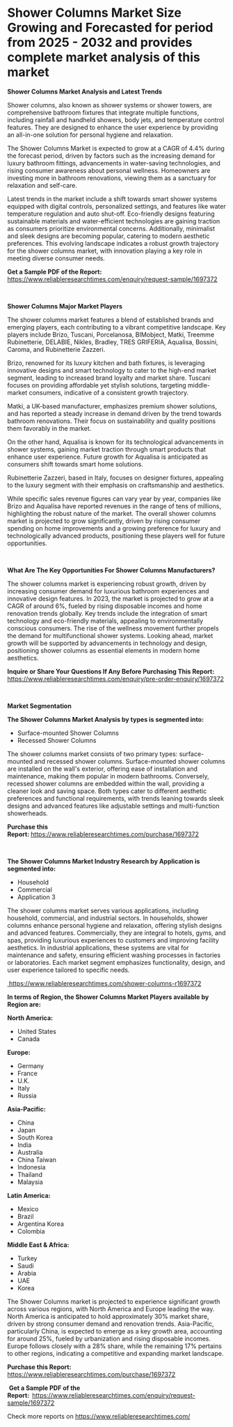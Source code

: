 <p><h1>Shower Columns Market Size Growing and Forecasted for period from 2025 - 2032 and provides complete market analysis of this market</h1></p><p><strong>Shower Columns Market Analysis and Latest Trends</strong></p>
<p><p>Shower columns, also known as shower systems or shower towers, are comprehensive bathroom fixtures that integrate multiple functions, including rainfall and handheld showers, body jets, and temperature control features. They are designed to enhance the user experience by providing an all-in-one solution for personal hygiene and relaxation.</p><p>The Shower Columns Market is expected to grow at a CAGR of 4.4% during the forecast period, driven by factors such as the increasing demand for luxury bathroom fittings, advancements in water-saving technologies, and rising consumer awareness about personal wellness. Homeowners are investing more in bathroom renovations, viewing them as a sanctuary for relaxation and self-care.</p><p>Latest trends in the market include a shift towards smart shower systems equipped with digital controls, personalized settings, and features like water temperature regulation and auto shut-off. Eco-friendly designs featuring sustainable materials and water-efficient technologies are gaining traction as consumers prioritize environmental concerns. Additionally, minimalist and sleek designs are becoming popular, catering to modern aesthetic preferences. This evolving landscape indicates a robust growth trajectory for the shower columns market, with innovation playing a key role in meeting diverse consumer needs.</p></p>
<p><strong>Get a Sample PDF of the Report:&nbsp;</strong> <a href="https://www.reliableresearchtimes.com/enquiry/request-sample/1697372?utm_campaign=2722&utm_medium=2&utm_source=Github&utm_content=ia&utm_term=11042025&utm_id=shower-columns">https://www.reliableresearchtimes.com/enquiry/request-sample/1697372</a></p>
<p>&nbsp;</p>
<p><strong>Shower Columns Major Market Players</strong></p>
<p><p>The shower columns market features a blend of established brands and emerging players, each contributing to a vibrant competitive landscape. Key players include Brizo, Tuscani, Porcelanosa, BIMobject, Matki, Treemme Rubinetterie, DELABIE, Nikles, Bradley, TRES GRIFERIA, Aqualisa, Bossini, Caroma, and Rubinetterie Zazzeri. </p><p>Brizo, renowned for its luxury kitchen and bath fixtures, is leveraging innovative designs and smart technology to cater to the high-end market segment, leading to increased brand loyalty and market share. Tuscani focuses on providing affordable yet stylish solutions, targeting middle-market consumers, indicative of a consistent growth trajectory.</p><p>Matki, a UK-based manufacturer, emphasizes premium shower solutions, and has reported a steady increase in demand driven by the trend towards bathroom renovations. Their focus on sustainability and quality positions them favorably in the market.</p><p>On the other hand, Aqualisa is known for its technological advancements in shower systems, gaining market traction through smart products that enhance user experience. Future growth for Aqualisa is anticipated as consumers shift towards smart home solutions.</p><p>Rubinetterie Zazzeri, based in Italy, focuses on designer fixtures, appealing to the luxury segment with their emphasis on craftsmanship and aesthetics. </p><p>While specific sales revenue figures can vary year by year, companies like Brizo and Aqualisa have reported revenues in the range of tens of millions, highlighting the robust nature of the market. The overall shower columns market is projected to grow significantly, driven by rising consumer spending on home improvements and a growing preference for luxury and technologically advanced products, positioning these players well for future opportunities.</p></p>
<p>&nbsp;</p>
<p><strong>What Are The Key Opportunities For Shower Columns Manufacturers?</strong></p>
<p><p>The shower columns market is experiencing robust growth, driven by increasing consumer demand for luxurious bathroom experiences and innovative design features. In 2023, the market is projected to grow at a CAGR of around 6%, fueled by rising disposable incomes and home renovation trends globally. Key trends include the integration of smart technology and eco-friendly materials, appealing to environmentally conscious consumers. The rise of the wellness movement further propels the demand for multifunctional shower systems. Looking ahead, market growth will be supported by advancements in technology and design, positioning shower columns as essential elements in modern home aesthetics.</p></p>
<p><strong>Inquire or Share Your Questions If Any Before Purchasing This Report:</strong> <a href="https://www.reliableresearchtimes.com/enquiry/pre-order-enquiry/1697372?utm_campaign=2722&utm_medium=2&utm_source=Github&utm_content=ia&utm_term=11042025&utm_id=shower-columns">https://www.reliableresearchtimes.com/enquiry/pre-order-enquiry/1697372</a></p>
<p>&nbsp;</p>
<p><strong>Market Segmentation</strong></p>
<p><strong>The Shower Columns Market Analysis by types is segmented into:</strong></p>
<p><ul><li>Surface-mounted Shower Columns</li><li>Recessed Shower Columns</li></ul></p>
<p><p>The shower columns market consists of two primary types: surface-mounted and recessed shower columns. Surface-mounted shower columns are installed on the wall's exterior, offering ease of installation and maintenance, making them popular in modern bathrooms. Conversely, recessed shower columns are embedded within the wall, providing a cleaner look and saving space. Both types cater to different aesthetic preferences and functional requirements, with trends leaning towards sleek designs and advanced features like adjustable settings and multi-function showerheads.</p></p>
<p><strong>Purchase this Report:&nbsp;</strong><a href="https://www.reliableresearchtimes.com/purchase/1697372?utm_campaign=2722&utm_medium=2&utm_source=Github&utm_content=ia&utm_term=11042025&utm_id=shower-columns">https://www.reliableresearchtimes.com/purchase/1697372</a></p>
<p>&nbsp;</p>
<p><strong>The Shower Columns Market Industry Research by Application is segmented into:</strong></p>
<p><ul><li>Household</li><li>Commercial</li><li>Application 3</li></ul></p>
<p><p>The shower columns market serves various applications, including household, commercial, and industrial sectors. In households, shower columns enhance personal hygiene and relaxation, offering stylish designs and advanced features. Commercially, they are integral to hotels, gyms, and spas, providing luxurious experiences to customers and improving facility aesthetics. In industrial applications, these systems are vital for maintenance and safety, ensuring efficient washing processes in factories or laboratories. Each market segment emphasizes functionality, design, and user experience tailored to specific needs.</p></p>
<p><a href="https://www.reliableresearchtimes.com/shower-columns-r1697372?utm_campaign=2722&utm_medium=2&utm_source=Github&utm_content=ia&utm_term=11042025&utm_id=shower-columns">&nbsp;https://www.reliableresearchtimes.com/shower-columns-r1697372</a></p>
<p><strong>In terms of Region, the Shower Columns Market Players available by Region are:</strong></p>
<p>
    <p> <strong> North America: </strong>
        <ul>
            <li>United States</li>
            <li>Canada</li>
        </ul>
        </p> 
    <p> <strong> Europe: </strong>
        <ul>
            <li>Germany</li>
            <li>France</li>
            <li>U.K.</li>
            <li>Italy</li>
            <li>Russia</li>
        </ul>
        </p> 
    <p> <strong> Asia-Pacific: </strong>
        <ul>
            <li>China</li>
            <li>Japan</li>
            <li>South Korea</li>
            <li>India</li>
            <li>Australia</li>
            <li>China Taiwan</li>
            <li>Indonesia</li>
            <li>Thailand</li>
            <li>Malaysia</li>
        </ul>
        </p> 
    <p> <strong> Latin America: </strong>
        <ul>
            <li>Mexico</li>
            <li>Brazil</li>
            <li>Argentina Korea</li>
            <li>Colombia</li>
        </ul>
        </p> 
    <p> <strong> Middle East & Africa: </strong>
        <ul>
            <li>Turkey</li>
            <li>Saudi</li>
            <li>Arabia</li>
            <li>UAE</li>
            <li>Korea</li>
        </ul>
    </p>
    </p>
<p><p>The Shower Columns market is projected to experience significant growth across various regions, with North America and Europe leading the way. North America is anticipated to hold approximately 30% market share, driven by strong consumer demand and renovation trends. Asia-Pacific, particularly China, is expected to emerge as a key growth area, accounting for around 25%, fueled by urbanization and rising disposable incomes. Europe follows closely with a 28% share, while the remaining 17% pertains to other regions, indicating a competitive and expanding market landscape.</p></p>
<p><strong>Purchase this Report: </strong><a href="https://www.reliableresearchtimes.com/purchase/1697372?utm_campaign=2722&utm_medium=2&utm_source=Github&utm_content=ia&utm_term=11042025&utm_id=shower-columns">https://www.reliableresearchtimes.com/purchase/1697372</a></p>
<p>&nbsp;<strong>Get a Sample PDF of the Report:&nbsp;&nbsp;</strong><a href="https://www.reliableresearchtimes.com/enquiry/request-sample/1697372?utm_campaign=2722&utm_medium=2&utm_source=Github&utm_content=ia&utm_term=11042025&utm_id=shower-columns">https://www.reliableresearchtimes.com/enquiry/request-sample/1697372</a></p>
<p><strong></strong></p>
<p>Check more reports on <a href="https://www.reliableresearchtimes.com/?utm_campaign=2722&utm_medium=2&utm_source=Github&utm_content=ia&utm_term=11042025&utm_id=shower-columns">https://www.reliableresearchtimes.com/</a></p>